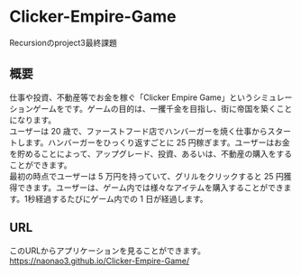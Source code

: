 # Clicker-Empire-Game
Recursionのproject3最終課題

## 概要
仕事や投資、不動産等でお金を稼ぐ「Clicker Empire Game」というシミュレーションゲームをです。ゲームの目的は、一攫千金を目指し、街に帝国を築くことになります。<br>
ユーザーは 20 歳で、ファーストフード店でハンバーガーを焼く仕事からスタートします。ハンバーガーをひっくり返すごとに 25 円稼ぎます。ユーザーはお金を貯めることによって、アップグレード、投資、あるいは、不動産の購入をすることができます。<br>
最初の時点でユーザーは 5 万円を持っていて、グリルをクリックすると 25 円獲得できます。ユーザーは、ゲーム内では様々なアイテムを購入することができます。1秒経過するたびにゲーム内での 1 日が経過します。

## URL
このURLからアプリケーションを見ることができます。</br>
https://naonao3.github.io/Clicker-Empire-Game/
